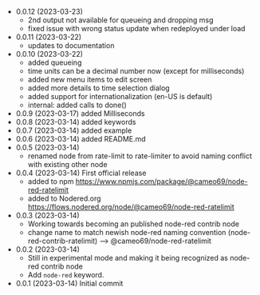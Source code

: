 - 0.0.12 (2023-03-23)
    - 2nd output not available for queueing and dropping msg
    - fixed issue with wrong status update when redeployed under load
- 0.0.11 (2023-03-22)
    - updates to documentation
- 0.0.10 (2023-03-22)
    - added queueing
    - time units can be a decimal number now (except for milliseconds)
    - added new menu items to edit screen
    - added more details to time selection dialog
    - added support for internationalization (en-US is default)
    - internal: added calls to done()
- 0.0.9 (2023-03-17) added Milliseconds
- 0.0.8 (2023-03-14) added keywords
- 0.0.7 (2023-03-14) added example
- 0.0.6 (2023-03-14) added README.md
- 0.0.5 (2023-03-14)
    - renamed node from rate-limit to rate-limiter to avoid naming conflict with existing other node
- 0.0.4 (2023-03-14) First official release
    - added to npm https://www.npmjs.com/package/@cameo69/node-red-ratelimit
    - added to Nodered.org https://flows.nodered.org/node/@cameo69/node-red-ratelimit
- 0.0.3 (2023-03-14) 
    - Working towards becoming an published node-red contrib node
    - change name to match newish node-red naming convention (node-red-contrib-ratelimit) --> @cameo69/node-red-ratelimit
- 0.0.2 (2023-03-14)
    - Still in experimental mode and making it being recognized as node-red contrib node
    - Add `node-red` keyword.
- 0.0.1 (2023-03-14) Initial commit
